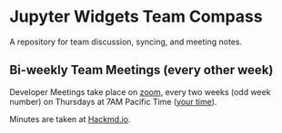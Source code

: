 # Jupyter Widgets Team Compass

A repository for team discussion, syncing, and meeting notes.

## Bi-weekly Team Meetings (every other week)

Developer Meetings take place on [zoom](https://zoom.us/my/jovyan?pwd=c0JZTHlNdS9Sek9vdzR3aTJ4SzFTQT09), every two weeks (odd week number) on Thursdays at 7AM Pacific Time ([your time](https://www.thetimezoneconverter.com/?t=7%3A00%20am&tz=San%20Francisco)).

Minutes are taken at [Hackmd.io](https://hackmd.io/5XWHyOoLTRqyXzEHsVmxXg).
